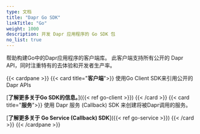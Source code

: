 ```yaml
---
type: 文档
title: "Dapr Go SDK"
linkTitle: "Go"
weight: 1000
description: 开发 Dapr 应用程序的 Go SDK 包
no_list: true
---
```


帮助构建Go中的Dapr应用程序的客户端库。 此客户端支持所有公开的 Dapr API，同时注重特有的去体验和开发者生产率。

{{< cardpane >}}
{{< card title="**客户端**">}}
  使用Go Client SDK来引用公开的 Dapr APIs

  [**了解更多关于Go SDK的信息。**]({{< ref go-client >}})
{{< /card >}}
{{< card title="**服务**">}}
  使用 Dapr 服务 (Callback) SDK 来创建将被Dapr调用的服务。

  [**了解更多关于 Go Service (Callback) SDK**]({{< ref go-service >}})
{{< /card >}}
{{< /cardpane >}}